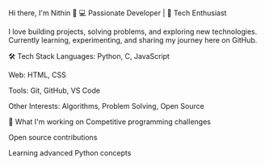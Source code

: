 Hi there, I'm Nithin 👋
💻 Passionate Developer | 🚀 Tech Enthusiast

I love building projects, solving problems, and exploring new technologies.
Currently learning, experimenting, and sharing my journey here on GitHub.

🛠 Tech Stack
Languages: Python, C, JavaScript

Web: HTML, CSS

Tools: Git, GitHub, VS Code

Other Interests: Algorithms, Problem Solving, Open Source

🌱 What I'm working on
Competitive programming challenges

Open source contributions

Learning advanced Python concepts

